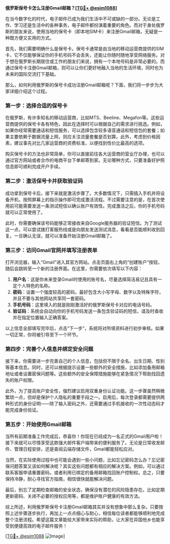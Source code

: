 **俄罗斯保号卡怎么注册Gmail邮箱？[[TG💪+ @esim1088](https://t.me/s/esim1088)]**

在当今数字化的时代，电子邮件已成为我们生活中不可或缺的一部分。无论是工作、学习还是生活中的各种事务，电子邮件都扮演着重要的角色。而对于身处俄罗斯的朋友来说，使用当地的保号卡（即本地SIM卡）来注册Gmail邮箱，无疑是一种既方便又实用的方式。

首先，我们需要明确什么是保号卡。保号卡通常是由当地的移动运营商提供的SIM卡，它不仅能够保证你的手机号码不会丢失，还能让你随时随地享受网络服务。对于想在俄罗斯长期居住或工作的朋友们来说，拥有一个本地号码是非常必要的。而通过保号卡注册Gmail邮箱，则可以让你们更好地融入当地的生活环境，同时也为未来的国际交流打下基础。

那么，如何利用俄罗斯的保号卡成功注册Gmail邮箱呢？下面，我们将一步步为大家详细介绍这个过程。

### 第一步：选择合适的保号卡

在俄罗斯，有许多知名的移动运营商，比如MTS、Beeline、Megafon等。这些运营商提供的保号卡各有特色，因此在选择时可以根据自己的需求进行挑选。例如，如果你经常需要通话和短信服务，可以选择包含较多语音通话和短信包的套餐；如果主要依赖于数据流量上网，则应关注流量套餐是否划算。此外，考虑到价格因素，建议事先对比几家运营商的资费标准，以便找到性价比最高的选项。

购买保号卡的方法也非常简单，你可以直接前往各大运营商的营业厅办理，也可以通过官方网站或者合作的电商平台下单邮寄到家。无论哪种方式，只要准备好护照信息即可顺利完成开户手续。

### 第二步：激活保号卡并获取验证码

成功拿到保号卡后，接下来就是激活步骤了。大多数情况下，只需插入手机并将设备开机，按照屏幕上的指示操作即可完成激活流程。不过需要注意的是，在首次使用前可能需要发送一条测试短信以确认账户有效性。完成激活之后，你的手机号码就可以正常使用了。

此时，你需要确保该号码能够正常接收来自Google服务器的验证短信。为了测试这一点，可以尝试拨打客服热线或是向朋友发送测试消息，看看是否能顺利收到回复。一旦确认无误，就可以准备开始注册Gmail邮箱了。

### 第三步：访问Gmail官网并填写注册表单

打开浏览器，输入“Gmail”进入其官方网站。点击页面右上角的“创建账户”按钮，随后会跳转至一个新的注册界面。在这里，你需要依次填写以下内容：

1. **用户名**：这是你未来登录Gmail时使用的账号名，尽量选择简洁易记且具有一定个人特色的名称。
2. **密码**：设置一个强度较高的密码，最好包含大小写字母、数字以及特殊字符，并且不要与其他网站共享同一套密码。
3. **手机号码**：这里填入的就是刚刚激活好的俄罗斯保号卡对应的电话号码。
4. **验证码**：系统会自动向你的手机号码发送一条包含验证码的短信，请及时查收并在指定位置输入正确答案。

以上信息全部填写完毕后，点击“下一步”，系统将对所填资料进行初步审核。如果一切正常，你将被引导至下一个环节。

### 第四步：完善个人信息并绑定安全问题

接下来，你需要进一步完善自己的个人信息，包括但不限于全名、出生日期、性别等基本信息。同时，还可以根据提示设置一些额外的安全措施，比如添加备用邮箱地址或者设置密保问题等。这些额外的安全保障措施能够在紧急情况下帮助找回遗失的账户权限。

此外，为了提高账户安全性，强烈建议启用双重身份认证功能。这一步骤虽然稍微繁琐一点，但却是保护个人隐私的重要手段之一。启用后，每次登录都需要提供两种形式的身份证明——除了输入密码之外，还需要通过手机接收的一次性动态码才能完成身份验证。

### 第五步：开始使用Gmail邮箱

当所有前期准备工作完成后，恭喜你！你现在已经成为一名正式的Gmail用户啦！接下来就可以尽情享受这款强大邮件客户端带来的便利服务了。无论是日常收发邮件、管理日程安排，还是查阅云端存储文件，Gmail都能轻松应对。

当然，在实际使用过程中也可能会遇到一些小问题，比如忘记密码怎么办？忘记密保问题答案又该如何解决呢？其实这些问题都有相应的解决方案。例如，可以通过联系客服申请重置密码，或者利用已绑定的备用邮箱找回账户控制权。总之，只要保持冷静，耐心寻找官方指南，相信很快就能解决问题。

最后，别忘了定期检查邮箱的安全状态，确保没有潜在的风险隐患存在。比如定期更新密码、关闭不必要的授权应用等，都是维护账户健康的有效方法。

综上所述，利用俄罗斯保号卡注册Gmail邮箱其实并没有想象中那么复杂。只要按照上述步骤逐步执行，再加上一点点细心与耐心，相信每位读者都能够顺利地完成整个注册流程。希望这篇文章能给大家带来实际的帮助，让大家在异国他乡也能享受到便捷高效的电子邮件服务！

[[TG💪+ @esim1088](https://t.me/s/esim1088) ![Image](https://i.postimg.cc/4NQfJmqS/Snipaste-2025-05-13-00-14-12.png)]